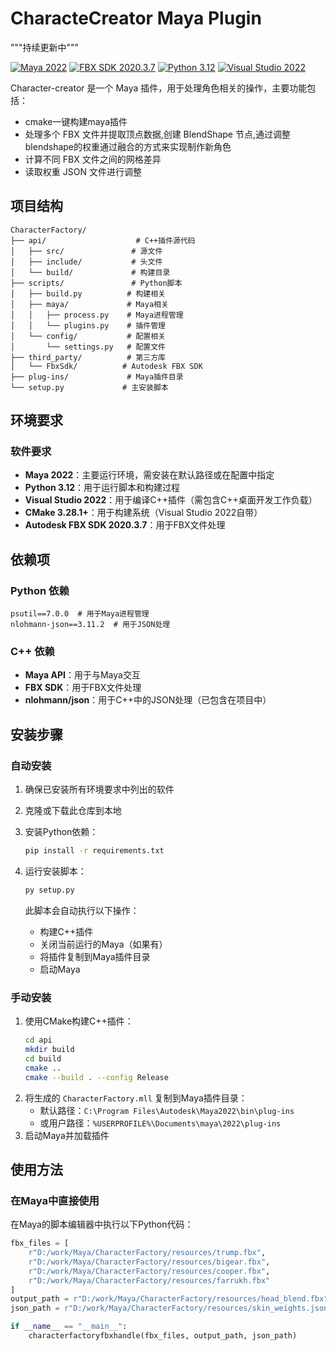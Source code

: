 # CharacteCreator Maya Plugin

"""持续更新中"""

[![Maya 2022](https://img.shields.io/badge/Maya-2022-blue.svg)](https://www.autodesk.com/products/maya/overview)
[![FBX SDK 2020.3.7](https://img.shields.io/badge/FBX%20SDK-2020.3.7-orange.svg)](https://www.autodesk.com/developer-network/platform-technologies/fbx-sdk-2020-3)
[![Python 3.12](https://img.shields.io/badge/Python-3.12-green.svg)](https://www.python.org/)
[![Visual Studio 2022](https://img.shields.io/badge/Visual%20Studio-2022-purple.svg)](https://visualstudio.microsoft.com/)

Character-creator 是一个 Maya 插件，用于处理角色相关的操作，主要功能包括：

- cmake一键构建maya插件
- 处理多个 FBX 文件并提取顶点数据,创建 BlendShape 节点,通过调整blendshape的权重通过融合的方式来实现制作新角色
- 计算不同 FBX 文件之间的网格差异
- 读取权重 JSON 文件进行调整

## 项目结构

```
CharacterFactory/
├── api/                    # C++插件源代码
│   ├── src/               # 源文件
│   ├── include/           # 头文件
│   └── build/             # 构建目录
├── scripts/               # Python脚本
│   ├── build.py          # 构建相关
│   ├── maya/             # Maya相关
│   │   ├── process.py    # Maya进程管理
│   │   └── plugins.py    # 插件管理
│   └── config/           # 配置相关
│       └── settings.py   # 配置文件
├── third_party/          # 第三方库
│   └── FbxSdk/          # Autodesk FBX SDK
├── plug-ins/             # Maya插件目录
└── setup.py             # 主安装脚本
```

## 环境要求

### 软件要求
- **Maya 2022**：主要运行环境，需安装在默认路径或在配置中指定
- **Python 3.12**：用于运行脚本和构建过程
- **Visual Studio 2022**：用于编译C++插件（需包含C++桌面开发工作负载）
- **CMake 3.28.1+**：用于构建系统（Visual Studio 2022自带）
- **Autodesk FBX SDK 2020.3.7**：用于FBX文件处理

## 依赖项

### Python 依赖
```
psutil==7.0.0  # 用于Maya进程管理
nlohmann-json==3.11.2  # 用于JSON处理
```

### C++ 依赖
- **Maya API**：用于与Maya交互
- **FBX SDK**：用于FBX文件处理
- **nlohmann/json**：用于C++中的JSON处理（已包含在项目中）

## 安装步骤

### 自动安装
1. 确保已安装所有环境要求中列出的软件
2. 克隆或下载此仓库到本地
3. 安装Python依赖：
   ```bash
   pip install -r requirements.txt
   ```
4. 运行安装脚本：
   ```bash
   py setup.py
   ```

   此脚本会自动执行以下操作：
   - 构建C++插件
   - 关闭当前运行的Maya（如果有）
   - 将插件复制到Maya插件目录
   - 启动Maya

### 手动安装
1. 使用CMake构建C++插件：
   ```bash
   cd api
   mkdir build
   cd build
   cmake ..
   cmake --build . --config Release
   ```
2. 将生成的 `CharacterFactory.mll` 复制到Maya插件目录：
   - 默认路径：`C:\Program Files\Autodesk\Maya2022\bin\plug-ins`
   - 或用户路径：`%USERPROFILE%\Documents\maya\2022\plug-ins`
3. 启动Maya并加载插件

## 使用方法

### 在Maya中直接使用

在Maya的脚本编辑器中执行以下Python代码：

```python
fbx_files = [
    r"D:/work/Maya/CharacterFactory/resources/trump.fbx",
    r"D:/work/Maya/CharacterFactory/resources/bigear.fbx",
    r"D:/work/Maya/CharacterFactory/resources/cooper.fbx",
    r"D:/work/Maya/CharacterFactory/resources/farrukh.fbx"
]
output_path = r"D:/work/Maya/CharacterFactory/resources/head_blend.fbx"
json_path = r"D:/work/Maya/CharacterFactory/resources/skin_weights.json"

if __name__ == "__main__":
    characterfactoryfbxhandle(fbx_files, output_path, json_path)
```

